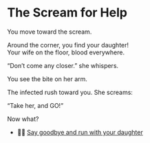 # The Scream for Help

You move toward the scream.

Around the corner, you find your daughter!  
Your wife on the floor, blood everywhere.

“Don’t come any closer.” she whispers.

You see the bite on her arm.

The infected rush toward you.
She screams:

“Take her, and GO!”

Now what?

* 🏃‍♂️ [Say goodbye and run with your daughter](./scene5A.md)
